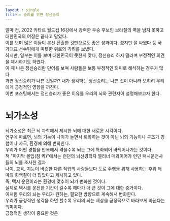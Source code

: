 ```yaml
---
layout : single
title : 승리를 위한 정신승리
---
```

얼마 전, 2022 카타르 월드컵 16강에서 강력한 우승 후보인 브라질의 벽을 넘지 못하고 대한민국의 여정은 끝나고 말았다.\
이를 보며 많은 이들이 본선 진출한 것만으로도 좋은 성과이다, 졌지만 잘 싸웠다 등 국가대표 선수팀에게 따뜻한 위로와 격려를 보냈다.\
하지만, 일부는 이를 보며 대한민국이 못한게 맞다, 정신승리 하지 말라며 부정적인 의견을 제시하기도 하였다.\
이 때 나온 정신승리란 단어를 보며 사람들은 보통 부정적인 의미로 해석하는 경우가 많다\
과연 정신승리가 나쁜 것일까? 내가 생각하는 정신승리는 나쁜 것이 아니라 오히려 우리에게 긍정적인 영향을 끼친다.\
이번 포스팅에서는 정신승리가 좋은 이유를 우리의 뇌와 관련지어 설명해보고자 한다.

# 뇌가소성
뇌가소성은 최근 뇌 과학에서 제시한 뇌에 대한 새로운 시각이다.\
연구에 따르면, 뇌의 기능이 나이가 늘면서 퇴화하는 것이 아닌 뇌의 기능이나 구조가 경험이나 자극, 환경에 의해 변화한다.\
우리가 어떤 경험을 반복해서 겪을수록 뇌는 그에 특화되어 바뀌어나가는 것이다.\
책 "마지막 몰입(짐 퀵)"에서는 런던의 뇌신경학자 엘리너 매과이어가 런던 택시운전사들의 뇌를 조사한 결과\
나이, 교육, 지능이 비슷한 다른 직업의 사람들보다 도로 주행을 위해 사용하는 후위 해마의 회백질이 더 많았다고 제시하고 있다.\
즉, 택시 운전이라는 환경에 맞추어 뇌가 변화한 것이다.\
실제로 택시를 운전한 기간이 길수록 해마가 더 큰 것이 그에 대한 증거이다.\
이처럼 우리의 뇌는 우리가 원하는, 필요한 방향으로 계속해서 변화한다.\
우리가 긍정적인 생각을 하면 할수록 우리의 뇌는 세상을 긍정적으로 바라보게 바뀐다는 의미이다.\
긍정적인 생각이 중요한 것은

